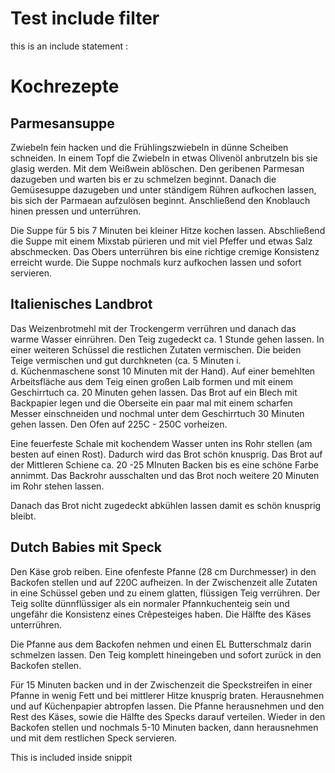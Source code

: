 # Test include filter

this is an include statement :

# Kochrezepte

## Parmesansuppe

Zwiebeln fein hacken und die Frühlingszwiebeln in dünne Scheiben
schneiden. In einem Topf die Zwiebeln in etwas Olivenöl anbrutzeln bis
sie glasig werden. Mit dem Weißwein ablöschen. Den geribenen Parmesan
dazugeben und warten bis er zu schmelzen beginnt. Danach die Gemüsesuppe
dazugeben und unter ständigem Rühren aufkochen lassen, bis sich der
Parmaean aufzulösen beginnt. Anschließend den Knoblauch hinen pressen
und unterrühren.

Die Suppe für 5 bis 7 Minuten bei kleiner Hitze kochen lassen.
Abschließend die Suppe mit einem Mixstab pürieren und mit viel Pfeffer
und etwas Salz abschmecken. Das Obers unterrühren bis eine richtige
cremige Konsistenz erreicht wurde. Die Suppe nochmals kurz aufkochen
lassen und sofort servieren.

## Italienisches Landbrot

Das Weizenbrotmehl mit der Trockengerm verrühren und danach das warme
Wasser einrühren. Den Teig zugedeckt ca. 1 Stunde gehen lassen. In einer
weiteren Schüssel die restlichen Zutaten vermischen. Die beiden Teige
vermischen und gut durchkneten (ca. 5 Minuten i. d. Küchenmaschene sonst
10 Minuten mit der Hand). Auf einer bemehlten Arbeitsfläche aus dem Teig
einen großen Laib formen und mit einem Geschirrtuch ca. 20 Minuten gehen
lassen. Das Brot auf ein Blech mit Backpapier legen und die Oberseite
ein paar mal mit einem scharfen Messer einschneiden und nochmal unter
dem Geschirrtuch 30 Minuten gehen lassen. Den Ofen auf 225C - 250C
vorheizen.

Eine feuerfeste Schale mit kochendem Wasser unten ins Rohr stellen (am
besten auf einen Rost). Dadurch wird das Brot schön knusprig. Das Brot
auf der Mittleren Schiene ca. 20 -25 MInuten Backen bis es eine schöne
Farbe annimmt. Das Backrohr ausschalten und das Brot noch weitere 20
Minuten im Rohr stehen lassen.

Danach das Brot nicht zugedeckt abkühlen lassen damit es schön knusprig
bleibt.

## Dutch Babies mit Speck

Den Käse grob reiben. Eine ofenfeste Pfanne (28 cm Durchmesser) in den
Backofen stellen und auf 220C aufheizen. In der Zwischenzeit alle
Zutaten in eine Schüssel geben und zu einem glatten, flüssigen Teig
verrühren. Der Teig sollte dünnflüssiger als ein normaler
Pfannkuchenteig sein und ungefähr die Konsistenz eines Crêpesteiges
haben. Die Hälfte des Käses unterrühren.

Die Pfanne aus dem Backofen nehmen und einen EL Butterschmalz darin
schmelzen lassen. Den Teig komplett hineingeben und sofort zurück in den
Backofen stellen.

Für 15 Minuten backen und in der Zwischenzeit die Speckstreifen in einer
Pfanne in wenig Fett und bei mittlerer Hitze knusprig braten.
Herausnehmen und auf Küchenpapier abtropfen lassen. Die Pfanne
herausnehmen und den Rest des Käses, sowie die Hälfte des Specks darauf
verteilen. Wieder in den Backofen stellen und nochmals 5-10 Minuten
backen, dann herausnehmen und mit dem restlichen Speck servieren.

This is included inside snippit
